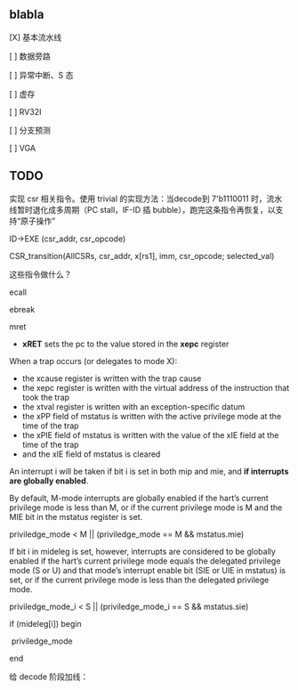 ## blabla

[X] 基本流水线

[ ] 数据旁路

[ ] 异常中断、S 态

[ ] 虚存

[ ] RV32I

[ ] 分支预测

[ ] VGA



## TODO

实现 csr 相关指令。使用 trivial 的实现方法：当decode到 7'b1110011 时，流水线暂时退化成多周期（PC stall，IF-ID 插 bubble），跑完这条指令再恢复，以支持“原子操作”

ID->EXE (csr_addr, csr_opcode)

CSR_transition(AllCSRs, csr_addr,  x[rs1], imm, csr_opcode; selected_val)



这些指令做什么？

ecall

ebreak

mret

+ **xRET** sets the pc to the value stored in the **xepc** register  



When a trap occurs (or delegates to mode X):

+ the xcause register is written with the trap cause  
+ the xepc register is written with the virtual address of the instruction that took the trap
+ the xtval register is written with an exception-specific datum 
+ the xPP field of mstatus is written with the active privilege mode at the time of the trap
+ the xPIE field of mstatus is written with the value of the xIE field at the time of the trap
+ and the xIE field of mstatus is cleared  



An interrupt i will be taken if bit i is set in both mip and mie, and **if interrupts are globally enabled**. 

By default, M-mode interrupts are globally enabled if the hart’s current privilege mode is less than M, or if the current privilege mode is M and the MIE bit in the mstatus register is set.  

priviledge_mode < M || (priviledge_mode == M && mstatus.mie)

If bit i in mideleg is set, however, interrupts are considered to be globally enabled if the hart’s current privilege mode equals the delegated privilege mode (S or U) and that mode’s interrupt enable bit (SIE or UIE in mstatus) is set, or if the current privilege mode is less than the delegated privilege mode.  

priviledge_mode_i < S || (priviledge_mode_i == S && mstatus.sie)

if (mideleg[i]) begin

​    priviledge_mode

end



给 decode 阶段加线：



